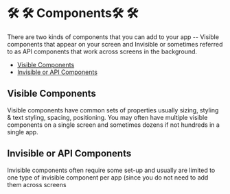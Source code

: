 # 🛠️ 🛠️ Components🛠️ 🛠️

There are two kinds of components that you can add to your app -- Visible components that appear on your screen and Invisible or sometimes referred to as API components that work across screens in the background.

* [Visible Components](components.md#visible-components)
* [Invisible or API Components](components.md#invisible-or-api-components)

## Visible Components

Visible components have common sets of properties usually sizing, styling & text styling, spacing, positioning. You may often have multiple visible components on a single screen and sometimes dozens if not hundreds in a single app.

## Invisible or API Components

Invisible components often require some set-up and usually are limited to one type of invisible component per app \(since you do not need to add them across screens

